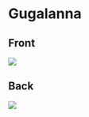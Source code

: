 # Gugalanna
 ## Front
 ![](../images/gugalanna-front.jpg)
 ## Back
 ![](../images/gugalanna-back.jpg)